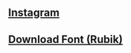 ## [Instagram](https://www.instagram.com/socialhottinge/)

## [Download Font (Rubik) ](https://fonts.google.com/specimen/Rubik)
